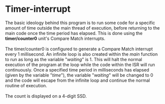 # Timer-interrupt
The basic ideology behind this program is to run some code for a specific amount of time outside the main thread of execution, before returning to the main code once the time 
period has elapsed. This is done using the <b>timer/counter0</b> unit's Compare Match interrupts.<br><br>
The timer/counter0 is configured to generate a Compare Match interrupt every 1 millisecond. An infinite loop is also created within the <em>main</em> function to run as long as 
the variable "<em>waiting</em>" is 1. This will halt the normal execution of the program at the loop while the code within the ISR will run continuously. Once a specified time period in milliseconds has elapsed (given by the variable "<em>time</em>"), the variable "<em>waiting</em>" will be changed to 0 and the code will escape from the infinite loop and continue the normal routine of execution.<br><br>
The count is displayed on a 4-digit SSD.
